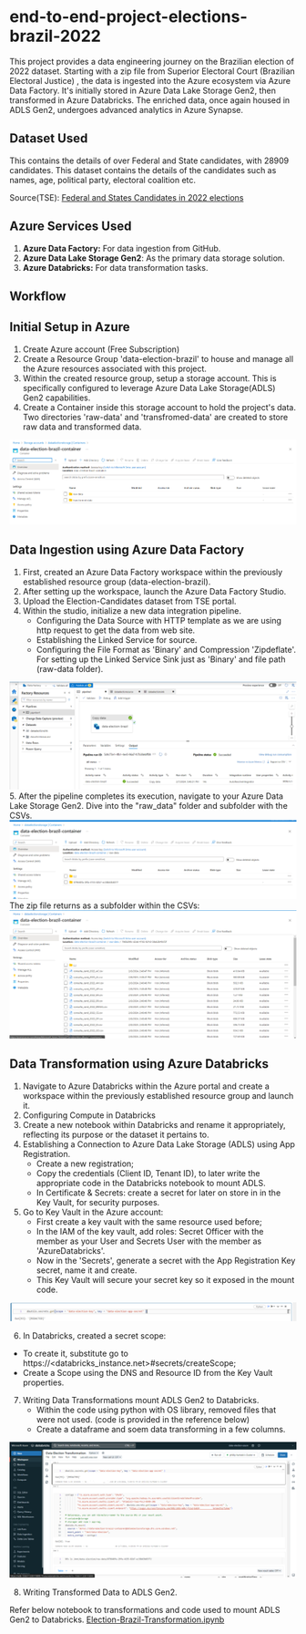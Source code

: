 # end-to-end-project-elections-brazil-2022

This project provides a data engineering journey on the Brazilian election of 2022 dataset. Starting with a zip file from Superior Electoral Court (Brazilian Electoral Justice) , the data is ingested into the Azure ecosystem via Azure Data Factory. It's initially stored in Azure Data Lake Storage Gen2, then transformed in Azure Databricks. The enriched data, once again housed in ADLS Gen2, undergoes advanced analytics in Azure Synapse. 


## Dataset Used 
This contains the details of over Federal and State candidates, with 28909 candidates.
This dataset contains the details of the candidates such as names, age, political party, electoral coalition etc.

Source(TSE): [Federal and States Candidates in 2022 elections](https://dadosabertos.tse.jus.br/dataset/candidatos-2022/resource/435145fd-bc9d-446a-ac9d-273f585a0bb9)

## Azure Services Used
1. **Azure Data Factory:** For data ingestion from GitHub.
2. **Azure Data Lake Storage Gen2**: As the primary data storage solution.
3. **Azure Databricks:** For data transformation tasks.

## Workflow 

## Initial Setup in Azure
1. Create Azure account (Free Subscription)  
2. Create a Resource Group 'data-election-brazil' to house and manage all the Azure resources associated with this project. 
3. Within the created resource group, setup a storage account. This is specifically configured to leverage Azure Data Lake Storage(ADLS) Gen2 capabilities.
4. Create a Container inside this storage account to hold the project's data. Two directories 'raw-data' and 'transfromed-data' are created to store raw data and transformed data.
  <img src="Images/1_container.png"> 

## Data Ingestion using Azure Data Factory
1. First, created an Azure Data Factory workspace within the previously established resource group (data-election-brazil).
2. After setting up the workspace, launch the Azure Data Factory Studio. 
3. Upload the Election-Candidates dataset from TSE portal.
4. Within the studio, initialize a new data integration pipeline. 
   - Configuring the Data Source with HTTP template as we are using http request to get the data from web site.
   - Establishing the Linked Service for source.
   - Configuring the File Format as 'Binary' and Compression 'Zipdeflate'. For setting up the Linked Service Sink just as 'Binary' and file path (raw-data folder).

<img src="Images/2_pipeline.png">  
5. After the pipeline completes its execution, navigate to your Azure Data Lake Storage Gen2. Dive into the "raw_data" folder and subfolder with the CSVs. 
<img src="Images/3_zipfileasinfolder.png">
The zip file returns as a subfolder within the CSVs:
<img src="Images/4_zipped_files.png">

## Data Transformation using Azure Databricks
1. Navigate to Azure Databricks within the Azure portal and create a workspace within the previously established resource group and launch it.
2. Configuring Compute in Databricks
3. Create a new notebook within Databricks and rename it appropriately, reflecting its purpose or the dataset it pertains to.
4. Establishing a Connection to Azure Data Lake Storage (ADLS) using App Registration.
   - Create a new registration;
   - Copy the credentials (Client ID, Tenant ID), to later write the appropriate code in the Databricks notebook to mount ADLS.
   - In Certificate & Secrets: create a secret for later on store in in the Key Vault, for security purposes.
5. Go to Key Vault in the Azure account:
   - First create a key vault with the same resource used before;
   - In the IAM of the key vault, add roles: Secret Officer with the member as your User and Secrets User with the member as 'AzureDatabricks'.
   - Now in the 'Secrets', generate a secret with the App Registration Key secret, name it and create.
   - This Key Vault will secure your secret key so it exposed in the mount code.

<img src="Images/5_key_vault_code_secure.png">

6. In Databricks, created a secret scope:
  - To create it, substitute go to https://<databricks_instance.net>#secrets/createScope;
  - Create a Scope using the DNS and Resource ID from the Key Vault properties.   

7. Writing Data Transformations mount ADLS Gen2 to Databricks.
   - Within the code using python with OS library, removed files that were not used. (code is provided in the reference below)
   - Create a dataframe and soem data transforming in a few columns.
<img src="Images/6_databricks_notebook.png">

8. Writing Transformed Data to ADLS Gen2.

Refer below notebook to transformations and code used to mount ADLS Gen2 to Databricks.
[Election-Brazil-Transformation.ipynb](https://github.com/)


